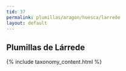 ```yaml
---
tid: 37
permalink: plumillas/aragon/huesca/larrede
layout: default
---
```

## Plumillas de Lárrede
{% include taxonomy_content.html %}
